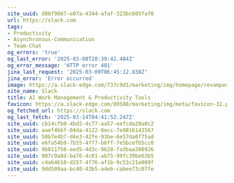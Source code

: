 ```yaml
---
site_uuid: d88f9867-e07a-4344-afaf-323bc605faf0
url: https://slack.com
tags:
- Productivity
- Asynchronous-Communication
- Team-Chat
og_errors: 'true'
og_last_error: '2025-03-08T20:39:42.484Z'
og_error_message: 'HTTP error 401'
jina_last_request: '2025-03-09T06:45:12.838Z'
jina_error: 'Error occurred'
image: https://a.slack-edge.com/737c9d1/marketing/img/homepage/revamped-24/unfurl/hp-revamp-unfurl.en-GB.jpg
site_name: Slack
title: AI Work Management & Productivity Tools
favicon: https://a.slack-edge.com/80588/marketing/img/meta/favicon-32.png
og_fetched_url: https://slack.com
og_last_fetch: '2025-03-14T04:41:52.247Z'
site_uuid: cb14cfb0-4bd2-4c77-aa57-eefcda20a0c2
site_uuid: aaef4bbf-04da-4122-8ecc-7e9816143567
site_uuid: 50b7e4b7-d4e3-42fe-93be-6e57da0f75ad
site_uuid: e6fa54b9-7b55-4ff7-b6ff-7e5bcefb5cc0
site_uuid: 9b811756-aed5-4d3c-9628-fa3baa388926
site_uuid: 907c9a8d-ba76-4c01-ab75-99fc39be63b5
site_uuid: c4ab4610-d257-4f76-af1b-9c53c21e009f
site_uuid: 9dd509aa-bc40-43b5-a4eb-cabee73c07fe
---
```


